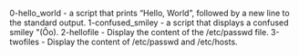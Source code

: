0-hello_world - a script that prints “Hello, World”, followed by a new line to the standard output.
1-confused_smiley - a script that displays a confused smiley "(Ôo).
2-hellofile - Display the content of the /etc/passwd file.
3-twofiles - Display the content of /etc/passwd and /etc/hosts.
